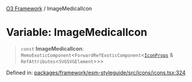 [O3 Framework](../API.md) / ImageMedicalIcon

# Variable: ImageMedicalIcon

> `const` **ImageMedicalIcon**: `MemoExoticComponent`\<`ForwardRefExoticComponent`\<[`IconProps`](../type-aliases/IconProps.md) & `RefAttributes`\<`SVGSVGElement`\>\>\>

Defined in: [packages/framework/esm-styleguide/src/icons/icons.tsx:324](https://github.com/habeshabro/openmrs-esm-core/blob/main/packages/framework/esm-styleguide/src/icons/icons.tsx#L324)
